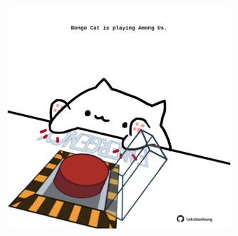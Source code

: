 <!-- built at 19/07/2023, 15:00:54 UTC -->
<p align="center">
  <img width="500" height="500" src="./ReadmeImage.svg">
</p>
